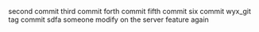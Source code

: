 second commit
third commit
forth commit
fifth commit
six commit
wyx_git
tag commit
sdfa
someone modify on the server feature
again
